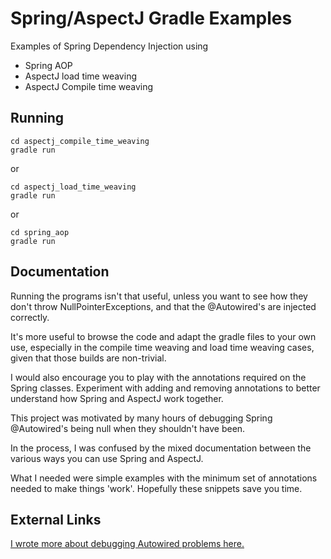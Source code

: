 # Spring/AspectJ Gradle Examples

Examples of Spring Dependency Injection using

- Spring AOP
- AspectJ load time weaving
- AspectJ Compile time weaving

## Running

```
cd aspectj_compile_time_weaving
gradle run
```
or
```
cd aspectj_load_time_weaving
gradle run
```
or
```
cd spring_aop
gradle run
```


## Documentation

Running the programs isn't that useful, unless you want to see how they don't throw NullPointerExceptions, and that the @Autowired's are injected correctly.

It's more useful to browse the code and adapt the gradle files to your own use, especially in the compile time weaving and load time weaving cases, given that those builds are non-trivial.

I would also encourage you to play with the annotations required on the Spring classes. Experiment with adding and removing annotations to better understand how Spring and AspectJ work together.

This project was motivated by many hours of debugging Spring @Autowired's being null when they shouldn't have been.

In the process, I was confused by the mixed documentation between the various ways you can use Spring and AspectJ.

What I needed were simple examples with the minimum set of annotations needed to make things 'work'. Hopefully these snippets save you time.

## External Links

[I wrote more about debugging Autowired problems here.](https://thinkfaster.co/2018/11/why-in-the-world-is-my-spring-autowired-null/)
